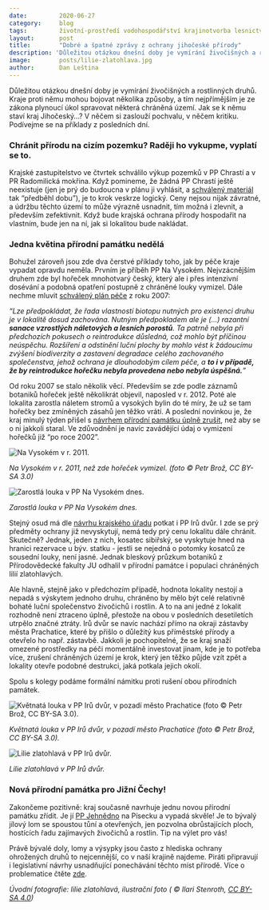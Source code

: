 ```yaml
---
date:         2020-06-27
category:     blog
tags:         životní-prostředí vodohospodářství krajinotvorba lesnictví Dan-Leština 
layout:       post
title:        "Dobré a špatné zprávy z ochrany jihočeské přírody"
description: 'Důležitou otázkou dnešní doby je vymírání živočišných a rostlinných druhů. Kraje proti němu mohou bojovat několika způsoby, a tím nejpřímějším je ze zákona plynoucí úkol spravovat některá chráněná území.'
image:        posts/lilie-zlatohlava.jpg
author:       Dan Leština  
---  
```

Důležitou otázkou dnešní doby je vymírání živočišných a rostlinných druhů. Kraje proti němu mohou bojovat několika způsoby, a tím nejpřímějším je ze zákona plynoucí úkol spravovat některá chráněná území. Jak se k němu staví kraj Jihočeský…? V něčem si zaslouží pochvalu, v něčem kritiku. Podívejme se na příklady z posledních dní.

### Chránit přírodu na cizím pozemku? Raději ho vykupme, vyplatí se to.
Krajské zastupitelstvo ve čtvrtek schválilo výkup pozemků v PP Chrastí a v PR Radomilická mokřina. Když pomineme, 
že žádná PP Chrastí ještě neexistuje (jen je prý do budoucna v plánu ji vyhlásit, a 
[schválený materiál](https://www.kraj-jihocesky.cz/sites/default/files//ku_usneseni/Zastupitelstvo/2020-06-25/Navrhy/190-ZK-20.doc) tak “předběhl dobu”), je to krok veskrze logický. Ceny nejsou nijak závratné, a údržbu těchto území to může výrazně usnadnit, tím možná i zlevnit, a především zefektivnit. Když bude krajská ochrana přírody hospodařit na vlastním, bude jen na ní, jak si lokalitou bude nakládat. 

### Jedna květina přírodní památku nedělá
Bohužel zároveň jsou zde dva čerstvé příklady toho, jak by péče kraje vypadat opravdu neměla. 
Prvním je příběh PP Na Vysokém. Nejvzácnějším druhem zde byl hořeček mnohotvarý český, 
který ale i přes intenzivní dosévání a podobná opatření postupně z chráněné louky vymizel. Dále nechme mluvit 
[schválený plán péče](https://zp.kraj-jihocesky.cz/_files/f615/files/plany_pece/okres_ST/PLP_Na_Vysokem_PP.pdf) z roku 2007:

*“Lze předpokládat, že řada vlastností biotopu nutných pro existenci druhu je v lokalitě dosud zachována. 
Nutným předpokladem ale je (...) razantní **sanace vzrostlých náletových a lesních porostů**. Ta patrně nebyla při předchozích
 pokusech o reintrodukce důsledná, což mohlo být příčinou neúspěchu. Rozšíření a odstínění luční plochy by mohlo vést k žádoucímu 
 zvýšení biodiverzity a zastavení degradace celého zachovaného společenstva, jehož ochrana je dlouhodobým cílem péče, a **to 
 i v případě, že by reintrodukce hořečku nebyla provedena nebo nebyla úspěšná.**”*
 
Od roku 2007 se stalo několik věcí. Především se zde podle záznamů botaniků hořeček ještě několikrát objevil, 
naposled v r. 2012. Poté ale lokalita zarostla náletem stromů a vysokých bylin do té míry, že už se tam hořečky 
bez zmíněných zásahů jen těžko vrátí. A poslední novinkou je, že kraj minulý týden přišel s 
[návrhem přírodní památku úplně zrušit](https://edesky.cz/dokument/3954063), než aby se o ni jakkoli staral. Ve zdůvodnění je navíc zavádějící údaj o vymizení hořečků již “po roce 2002”.
 
![Na Vysokém v r. 2011.](https://jihocesky.pirati.cz/assets/img/2020/dl6.png)

*Na Vysokém v r. 2011, než zde hořeček vymizel. (foto © Petr Brož, CC BY-SA 3.0)*

![Zarostlá louka v PP Na Vysokém dnes.](https://jihocesky.pirati.cz/assets/img/2020/dl7.png)

*Zarostlá louka v PP Na Vysokém dnes.*

Stejný osud má dle [návrhu krajského úřadu](https://edesky.cz/dokument/3954064) potkat i PP Irů dvůr. I zde se prý předměty ochrany již nevyskytují, nemá tedy prý cenu lokalitu dále chránit. Skutečně? Jednak, jeden z nich, kosatec sibiřský, se vyskytuje hned na hranici rezervace u býv. statku - jestli se nejedná o potomky kosatců ze sousední louky, není jasné. Jednak bleskový průzkum botaniků z Přírodovědecké fakulty JU odhalil v přírodní památce i populaci chráněných lilií zlatohlavých. 

Ale hlavně, stejně jako v předchozím případě, hodnota lokality nestojí a nepadá s výskytem jednoho druhu, chráněno by mělo být celé relativně bohaté luční společenstvo živočichů i rostlin. A to na ani jedné z lokalit rozhodně není ztraceno úplně, přestože na obou v posledních desetiletích utrpělo značné ztráty. Irů dvůr se navíc nachází přímo na okraji zástavby města Prachatice, které by přišlo o důležitý kus příměstské přírody a otevřelo ho např. zástavbě. Jakkoli je pochopitelné, že se kraj snaží omezené prostředky na péči momentálně investovat jinam, kde je to potřeba více, zrušení chráněných území je krok, který jen těžko půjde vzít zpět a lokality otevře podobné destrukci, jaká potkala jejich okolí.

Spolu s kolegy podáme formální námitku proti rušení obou přírodních památek.

![Květnatá louka v PP Irů dvůr, v pozadí město Prachatice (foto © Petr Brož, CC BY-SA 3.0).](https://jihocesky.pirati.cz/assets/img/2020/dl8.png)

*Květnatá louka v PP Irů dvůr, v pozadí město Prachatice (foto © Petr Brož, CC BY-SA 3.0).*

![Lilie zlatohlavá v PP Irů dvůr.](https://jihocesky.pirati.cz/assets/img/2020/dl9.png)

*Lilie zlatohlavá v PP Irů dvůr.*

### Nová přírodní památka pro Jižní Čechy!

Zakončeme pozitivně: kraj současně navrhuje jednu novou přírodní památku zřídit. Je jí [PP Jehnědno](https://zp.kraj-jihocesky.cz/_files/f615/files/pp/plan_pece_pp_jehnedno_2019-28_opraveny.pdf) na Písecku a vypadá skvěle! Je to bývalý jílový lom se spoustou tůní a otevřených, jen pozvolna obrůstajících ploch, hostících řadu zajímavých živočichů a rostlin. Tip na výlet pro vás! 

Právě bývalé doly, lomy a výsypky jsou často z hlediska ochrany ohrožených druhů to nejcennější, co v naší krajině najdeme. 
Piráti připravují i legislativní návrhy usnadňující ponechávání těchto míst přírodě. Více o problematice čtěte [zde](http://www.calla.cz/data/hl_stranka/ostatni/sbornik_2_vydani_2015_web.pdf).

*Úvodní fotografie: lilie zlatohlavá, ilustrační foto ( © Ilari Stenroth, [CC BY-SA 4.0](https://creativecommons.org/licenses/by-sa/4.0/deed.en))*
